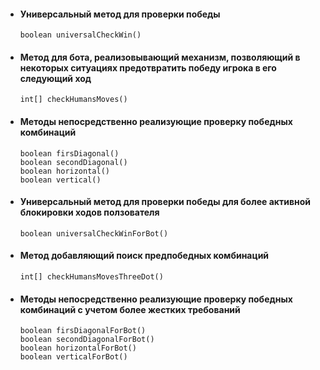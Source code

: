 - #### Универсальный метод для проверки победы
      boolean universalCheckWin()
 
- #### Метод для бота, реализовывающий механизм, позволяющий в некоторых ситуациях предотвратить победу игрока в его следующий ход
      int[] checkHumansMoves()
 
- #### Методы непосредственно реализующие проверку победных комбинаций
      boolean firsDiagonal()
      boolean secondDiagonal()
      boolean horizontal()
      boolean vertical() 

- #### Универсальный метод для проверки победы для более активной блокировки ходов ползователя
      boolean universalCheckWinForBot()

- #### Метод добавляющий поиск предпобедных комбинаций
      int[] checkHumansMovesThreeDot()
 
- #### Методы непосредственно реализующие проверку победных комбинаций с учетом более жестких требований
      boolean firsDiagonalForBot()
      boolean secondDiagonalForBot()
      boolean horizontalForBot()
      boolean verticalForBot()